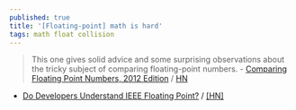 ```yaml
---
published: true
title: '[Floating-point] math is hard'
tags: math float collision
---
```

> This one gives solid advice and some surprising observations about the tricky subject of comparing floating-point numbers. - [Comparing Floating Point Numbers, 2012 Edition](https://randomascii.wordpress.com/2012/02/25/comparing-floating-point-numbers-2012-edition/) / [HN](https://news.ycombinator.com/item?id=24735824)


-  [Do Developers Understand IEEE Floating Point?](http://pdinda.org/Papers/ipdps18.pdf) / [\[HN\]](https://news.ycombinator.com/item?id=18761944)
